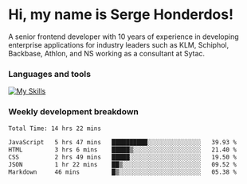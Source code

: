 # Hi, my name is Serge Honderdos!

A senior frontend developer with 10 years of experience in developing enterprise applications for industry leaders such as KLM, Schiphol, Backbase, Athlon, and NS working as a consultant at Sytac.

### Languages and tools
[![My Skills](https://skillicons.dev/icons?i=js,ts,angular,react,vue,nodejs,sqlite,postgres,mongodb,git,azure)](#)

### Weekly development breakdown
<!--START_SECTION:waka-->

```txt
Total Time: 14 hrs 22 mins

JavaScript   5 hrs 47 mins   ██████████░░░░░░░░░░░░░░░   39.93 %
HTML         3 hrs 6 mins    █████▒░░░░░░░░░░░░░░░░░░░   21.40 %
CSS          2 hrs 49 mins   █████░░░░░░░░░░░░░░░░░░░░   19.50 %
JSON         1 hr 22 mins    ██▒░░░░░░░░░░░░░░░░░░░░░░   09.52 %
Markdown     46 mins         █▒░░░░░░░░░░░░░░░░░░░░░░░   05.38 %
```

<!--END_SECTION:waka-->
